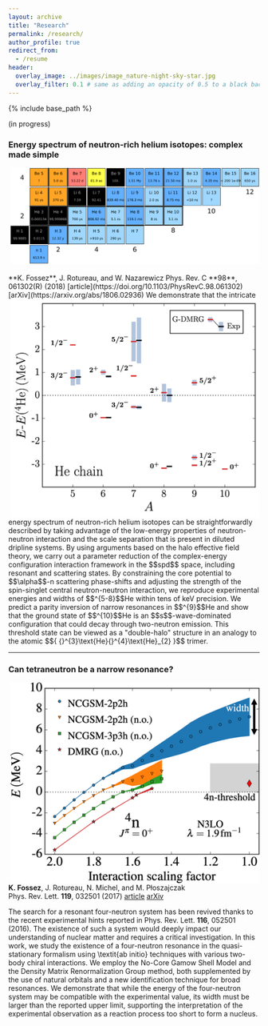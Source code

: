```yaml
---
layout: archive
title: "Research"
permalink: /research/
author_profile: true
redirect_from:
  - /resume
header:
  overlay_image: ../images/image_nature-night-sky-star.jpg
  overlay_filter: 0.1 # same as adding an opacity of 0.5 to a black background
---
```


{% include base_path %}


(in progress)




### Energy spectrum of neutron-rich helium isotopes: complex made simple  
<img style="float: right;margin-bottom: 20px" src="../images/fig_nucl_chart_light.png" width="500">
**K. Fossez**, J. Rotureau, and W. Nazarewicz  
Phys. Rev. C **98**, 061302(R) (2018) [article](https://doi.org/10.1103/PhysRevC.98.061302) [arXiv](https://arxiv.org/abs/1806.02936)

<img style="float: right;" src="../images/fig_9He.png" width="500">
We demonstrate that the intricate energy spectrum of neutron-rich helium isotopes can be straightforwardly described by taking advantage of the low-energy properties of neutron-neutron interaction and the scale separation that is present in diluted dripline systems. By using arguments based on the halo effective field theory, we carry out a parameter reduction of the complex-energy configuration interaction framework in the $$spd$$ space, including resonant and scattering states. By constraining the core potential to $$\alpha$$-n scattering phase-shifts and adjusting the strength of the spin-singlet central neutron-neutron interaction, we reproduce experimental energies and widths of $$^{5-8}$$He within tens of keV precision. We predict a parity inversion of narrow resonances in $$^{9}$$He and show that the ground state of $$^{10}$$He is an $$s$$-wave-dominated configuration that could decay through two-neutron emission. This threshold state can be viewed as a "double-halo" structure in an analogy to the atomic $${ {}^{3}\text{He}{}^{4}\text{He}_{2} }$$ trimer.  

<hr>

### Can tetraneutron be a narrow resonance?  
<img style="float: right;" src="../images/fig_4n.png" width="500">

**K. Fossez**, J. Rotureau, N. Michel, and M. P&#322;oszajczak  
Phys. Rev. Lett. **119**, 032501 (2017) [article](https://doi.org/10.1103/PhysRevLett.119.032501) [arXiv](https://arxiv.org/abs/1612.01483)

The search for a resonant four-neutron system has been revived thanks to the recent experimental hints reported in Phys. Rev. Lett. **116**, 052501 (2016). The existence of such a system would deeply impact our understanding of nuclear matter and requires a critical investigation. In this work, we study the existence of a four-neutron resonance in the quasi-stationary formalism using \textit{ab initio} techniques with various two-body chiral interactions. We employ the No-Core Gamow Shell Model and the Density Matrix Renormalization Group method, both supplemented by the use of natural orbitals and a new identification technique for broad resonances. We demonstrate that while the energy of the four-neutron system may be compatible with the experimental value, its width must be larger than the reported upper limit, supporting the interpretation of the experimental observation as a reaction process too short to form a nucleus.

